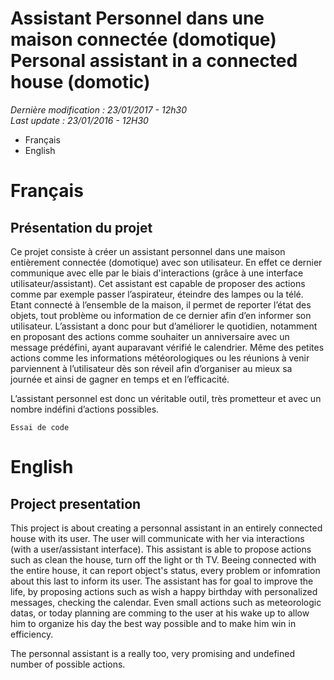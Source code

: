 # Assistant Personnel dans une maison connectée (domotique) <br> Personal assistant in a connected house (domotic)
<p>	<em>Dernière modification : 23/01/2017 - 12h30</em>
	<br>
	<em>Last update : 23/01/2016 - 12H30 </em>
</p>

<ul>
	<li>Français</li>
	<li>English</li>
</ul>


<h1>Français</h1>

<h2>Présentation du projet</h2>

<p>
Ce projet consiste à créer un assistant personnel dans une maison entièrement connectée (domotique) avec son utilisateur. En effet ce dernier communique avec elle par le biais d'interactions (grâce à une interface utilisateur/assistant). Cet assistant est capable de proposer des actions comme par exemple passer l’aspirateur, éteindre des lampes ou la télé. Etant connecté à l’ensemble de la maison, il permet de reporter l’état des objets, tout problème ou information de ce dernier afin d’en informer son utilisateur. L’assistant a donc pour but d’améliorer le quotidien, notamment en proposant des actions comme souhaiter un anniversaire avec un message prédéfini, ayant auparavant vérifié le calendrier. Même des petites actions comme les informations météorologiques ou les réunions à venir parviennent à l’utilisateur dès son réveil afin d’organiser au mieux sa journée et ainsi de gagner en temps et en l’efficacité. 
</p>

<p>
L’assistant personnel est donc un véritable outil, très prometteur et avec un nombre indéfini d’actions possibles.
</p>

<pre><code>Essai de code</code></pre>

<h1>English</h1>

<h2>Project presentation</h2>

<p>This project is about creating a personnal assistant in an entirely connected house with its user. The user will communicate with her via interactions (with a user/assistant interface). This assistant is able to propose actions such as clean the house, turn off the light or th TV. Beeing connected with the entire house, it can report object's status, every problem or infomration about this last to inform its user. The assistant has for goal to improve the life, by proposing actions such as wish a happy birthday with personalized messages, checking the calendar. Even small actions such as meteorologic datas, or today planning are comming to the user at his wake up to allow him to organize his day the best way possible and to make him win in efficiency.
</p>

<p>The personnal assistant is a really too, very promising and undefined number of possible actions.
</p>